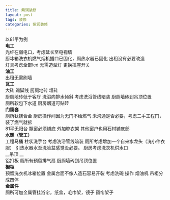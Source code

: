 ```yaml
---
title: 紫润装修
layout: post
tags: 装修
categories: 紫润装修
---
```

以81平为例  
__电工__  
光纤在弱电口，考虑延长至电视墙   
厨冰箱洗衣机燃气烟机插口已固化，厕热水器已固化 出租没有必要改造  
灯具考虑全部led 无需造型灯  更换插座开关   
__油工__  
出租无需刷墙  
__瓦工__  
大砖 踢脚线 厨厕地砖 墙砖   
厨厕地砖低于客厅 洗浴向排水倾斜 考虑洗浴管线暗装   厨厕墙砖到吊顶位置  
厕所软包下水道  厨房烟道可贴砖  
__门窗套__  
厕所钛镁合金 厨房操作间因为无门不给燃气 未沟通是否必要，考虑二手工程门，装了燃气就拆   
81平无阳台 飘窗必须铺底 外加晾衣架  其他窗户也用石材铺底部  
__水暖（管工）__  
工程马桶 柱状洗手台 考虑洗浴管线暗装 厕所考虑增加一个自来水龙头（洗小件衣服） 引热水器水至洗脸盆感觉没必要。  厨房考虑洗衣机供水口     
__吊顶 __   
铝扣板  厕所有预留排气扇  厨厕墙砖到吊顶位置  
__橱柜__  
预留洗衣机冰箱位置  金属台面不像人造石容易开裂 考虑洗碗 操作 烟油机 吊柜分成四体  
__金属件__  
厕所可加金属管挂浴帘，纸盒，毛巾架，镜子 窗帘架子